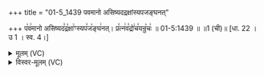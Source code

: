 +++
title = "01-5_1439 पवमानो असिष्यदद्रक्षांस्यपजङ्घनत्"

+++
प꣡व꣢मानो असिष्यद꣣द्र꣡क्षा꣢ꣳस्यप꣣ज꣡ङ्घ꣢नत्। प्र꣣त्न꣢व꣣द्रो꣢च꣣यन्रु꣡चः꣢ ॥ 01-5:1439 ॥ ॥1 (ची)॥ [धा. 22 । उ 1 । स्व. 4।]

<details><summary>मूलम् (VC)</summary>

प꣡व꣢मानो असिष्यद꣣द्र꣡क्षा꣢ꣳस्यप꣣ज꣡ङ्घ꣢नत् । प्र꣣त्नव꣢द्रो꣣च꣢य꣣न्रु꣡चः꣢ ॥१४३९॥
</details>

<details><summary>विस्वर-मूलम् (VC)</summary>

पवमानो असिष्यदद्रक्षाꣳस्यपजङ्घनत् । प्रत्नवद्रोचयन्रुचः ॥१४३९॥
</details>
